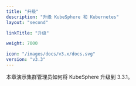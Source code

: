 ```yaml
---
title: "升级"
description: "升级 KubeSphere 和 Kubernetes"
layout: "second"

linkTitle: "升级"

weight: 7000

icon: "/images/docs/v3.x/docs.svg"
version: "v3.3"
---
```


本章演示集群管理员如何将 KubeSphere 升级到 3.3.1。